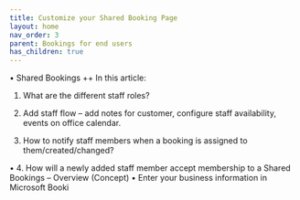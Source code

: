 ```yaml
---
title: Customize your Shared Booking Page
layout: home
nav_order: 3
parent: Bookings for end users
has_children: true
---
```

•	Shared Bookings ++
In this article: 

1.	What are the different staff roles?
   
2. 	Add staff flow – add notes for customer, configure staff availability, events on office calendar.
   
   3. How to notify staff members when a booking is assigned to them/created/changed?
   
•	4.	How will a newly added staff member accept membership to a Shared Bookings – Overview (Concept)
•	Enter your business information in Microsoft Booki
